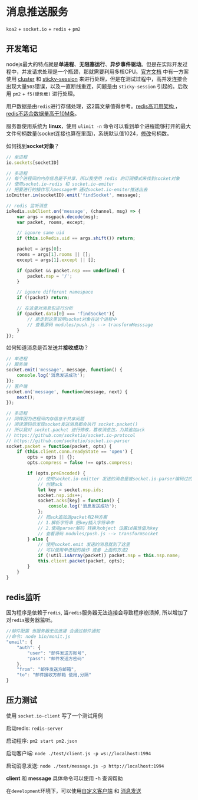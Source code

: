# 消息推送服务
`koa2` + `socket.io` + `redis` + `pm2`

## 开发笔记
nodejs最大的特点就是**单进程**、**无阻塞运行**、**异步事件驱动**。但是在实际开发过程中，并发请求处理是一个瓶颈，那就需要利用多核CPU。[官方文档](http://socket.io/docs/using-multiple-nodes/) 中有一方案使用 [cluster](https://nodejs.org/dist/latest-v5.x/docs/api/cluster.html) 和 [sticky-session](https://github.com/indutny/sticky-session) 来进行处理，但是在测试过程中，高并发连接会出现大量`503`错误，以及一直断线重连，问题是由 `sticky-session` 引起的。后改用 `pm2` + `f5(硬负载)` 进行处理。

用户数据是由`redis`进行存储处理，这2篇文章值得参考。[redis高可用架构 ](http://navyaijm.blog.51cto.com/4647068/1745569)，[redis不适合数据量高于10M条](http://blog.csdn.net/yumengkk/article/details/7902103)。

服务器使用系统为 **linux**，使用 `ulimit -n` 命令可以看到单个进程能够打开的最大文件句柄数量(socket连接也算在里面)，系统默认值1024，[修改](http://wenku.baidu.com/view/e659b4d333d4b14e852468d7.html)句柄数。

如何找到**socket对象**？

```javascript
// 单进程
io.sockets[socketID]

// 多进程
// 每个进程间的内存信息是不共享，所以我使用 redis 的订阅模式来找到socket对象
// 使用socket.io-redis 和 socket.io-emiter
// 把要进行的操作写入message中 通过socket.io-emiter推送出去
ioEmitter.in(socketID).emit('findSocket', message);

// redis 监听消息
ioRedis.subClient.on('message', (channel, msg) => {
    var args = msgpack.decode(msg);
    var packet, rooms, except;

    // ignore same uid
    if (this.ioRedis.uid == args.shift()) return;

    packet = args[0];
    rooms = args[1].rooms || [];
    except = args[1].except || [];

    if (packet && packet.nsp === undefined) {
        packet.nsp = '/';
    }

    // ignore different namespace
    if (!packet) return;

    // 在这里对消息包进行分析
    if (packet.data[0] === 'findSocket'){
        // 能走到这里说明socket对象在这个进程中
        // 查看源码 modules/push.js --> transformMesssage
    }
});
```

如何知道消息是否发送并**接收成功**？

```javascript
// 单进程
// 服务端
socket.emit('message', message, function() {
    console.log('消息发送成功');
});
// 客户端
socket.on('message', function(message, next) {
    next();
});

// 多进程
// 同样因为进程间内存信息不共享问题
// 阅读源码后发现socket发送消息都会执行 socket.packet()
// 所以我对 socket.packet 进行修改，篡改消息包，为其追加ack
// https://github.com/socketio/socket.io-protocol
// https://github.com/socketio/socket.io-parser
socket.packet = function(packet, opts) {
    if (this.client.conn.readyState == 'open') {
        opts = opts || {};
        opts.compress = false !== opts.compress;

        if (opts.preEncoded) {
            // 使用socket.io-emitter 发送的消息是被socket.io-parser编码过的
            // 创建ack
            let key = socket.nsp.ids;
            socket.nsp.ids++;
            socket.acks[key] = function() {
                console.log('消息发送成功');
            };
            // 把ack追加进packet有2种方案
            // 1.解析字符串 把key插入字符串中
            // 2.使用parser解码 转换为object 设置id属性值为key
            // 查看源码 modules/push.js --> transformSocket
        } else {
            // 使用socket.emit 发送的消息就到了这里
            // 可以使用单进程的操作 或者 上面的方法2
            if (!util.isArray(packet)) packet.nsp = this.nsp.name;
            this.client.packet(packet, opts);
        }
    }
}
```

## redis监听
因为程序是依赖于`redis`, 当`redis`服务器无法连接会导致程序崩溃掉, 所以增加了对`redis`服务器监听。
```javascript
//邮件配置 当服务器无法连接 会通过邮件通知
//命令: node bin/monit.js
"email": {
    "auth": {
        "user": "邮件发送方账号",
        "pass": "邮件发送方密码"
    },
    "from": "邮件发送方邮箱",
    "to": "邮件接收方邮箱 使用,分隔"
}
```

## 压力测试
使用 `socket.io-client` 写了一个测试用例

启动redis: `redis-server`

启动程序: `pm2 start pm2.json`

启动客户端:  `node ./test/client.js -p ws://localhost:1994`

启动消息发送: `node ./test/message.js -p http://localhost:1994`

**client** 和 **message** 具体命令可以使用 -h 查询帮助

在`development`环境下，可以使用[自定义客户端](http://localhost:1994/user/cstyles) 和 [消息发送](http://localhost:1994/test)
